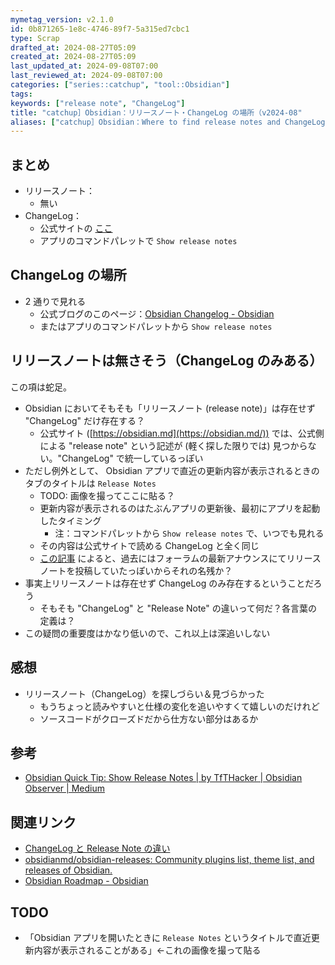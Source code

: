 ```yaml
---
mymetag_version: v2.1.0
id: 0b871265-1e8c-4746-89f7-5a315ed7cbc1
type: Scrap
drafted_at: 2024-08-27T05:09
created_at: 2024-08-27T05:09
last_updated_at: 2024-09-08T07:00
last_reviewed_at: 2024-09-08T07:00
categories: ["series::catchup", "tool::Obsidian"]
tags:
keywords: ["release note", "ChangeLog"]
title: "catchup］Obsidian：リリースノート・ChangeLog の場所（v2024-08"
aliases: ["catchup］Obsidian：Where to find release notes and ChangeLog（v2024-08"]
---
```


## まとめ

- リリースノート：
    - 無い
- ChangeLog：
    - 公式サイトの [ここ](https://obsidian.md/changelog/)
    - アプリのコマンドパレットで `Show release notes`

## ChangeLog の場所

- 2 通りで見れる
    - 公式ブログのこのページ：[Obsidian Changelog - Obsidian](https://obsidian.md/changelog/)
    - またはアプリのコマンドパレットから `Show release notes`

## リリースノートは無さそう（ChangeLog のみある）

この項は蛇足。

- Obsidian においてそもそも「リリースノート (release note)」は存在せず "ChangeLog" だけ存在する？
    - 公式サイト ([https://obsidian.md](https://obsidian.md/)) では、公式側による "release note" という記述が (軽く探した限りでは) 見つからない。"ChangeLog" で統一しているっぽい
- ただし例外として、 Obsidian アプリで直近の更新内容が表示されるときのタブのタイトルは `Release Notes`
    - TODO: 画像を撮ってここに貼る？
    - 更新内容が表示されるのはたぶんアプリの更新後、最初にアプリを起動したタイミング
        - 注：コマンドパレットから `Show release notes` で、いつでも見れる
    - その内容は公式サイトで読める ChangeLog と全く同じ
    - [この記事](https://medium.com/obsidian-observer/obsidian-quick-tip-show-release-notes-8247914b53a3) によると、過去にはフォーラムの最新アナウンスにてリリースノートを投稿していたっぽいからそれの名残か？
- 事実上リリースノートは存在せず ChangeLog のみ存在するということだろう
    - そもそも "ChangeLog" と "Release Note" の違いって何だ？各言葉の定義は？
- この疑問の重要度はかなり低いので、これ以上は深追いしない

## 感想

- リリースノート（ChangeLog）を探しづらい＆見づらかった
    - もうちょっと読みやすいと仕様の変化を追いやすくて嬉しいのだけれど
    - ソースコードがクローズドだから仕方ない部分はあるか

## 参考

- [Obsidian Quick Tip: Show Release Notes | by TfTHacker | Obsidian Observer | Medium](https://medium.com/obsidian-observer/obsidian-quick-tip-show-release-notes-8247914b53a3)

## 関連リンク

- [ChangeLog と Release Note の違い](./a8becb2e-7e98-44c1-9663-d2035e3893ee.md)
- [obsidianmd/obsidian-releases: Community plugins list, theme list, and releases of Obsidian.](https://github.com/obsidianmd/obsidian-releases)
- [Obsidian Roadmap - Obsidian](https://obsidian.md/roadmap/)

## TODO

- 「Obsidian アプリを開いたときに `Release Notes` というタイトルで直近更新内容が表示されることがある」←これの画像を撮って貼る
